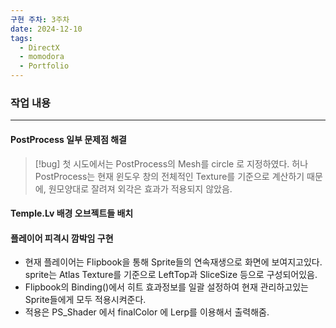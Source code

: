 ```yaml
---
구현 주차: 3주차
date: 2024-12-10
tags:
  - DirectX
  - momodora
  - Portfolio
---
```

### 작업 내용
---


#### PostProcess 일부 문제점 해결
>[!bug]
>  첫 시도에서는 PostProcess의 Mesh를  circle 로 지정하였다. 허나 PostProcess는 현재 윈도우 창의 전체적인 Texture를 기준으로 계산하기 때문에, 원모양대로 잘려져 외각은 효과가 적용되지 않았음.

#### Temple.Lv 배경 오브젝트들 배치

####  플레이어 피격시 깜박임 구현
- 현재 플레이어는 Flipbook을 통해 Sprite들의 연속재생으로 화면에 보여지고있다. sprite는 Atlas Texture를 기준으로 LeftTop과 SliceSize 등으로 구성되어있음.
- Flipbook의 Binding()에서 히트 효과정보를 일괄 설정하여 현재 관리하고있는 Sprite들에게 모두 적용시켜준다.
- 적용은 PS_Shader 에서 finalColor 에 Lerp를 이용해서 출력해줌.


